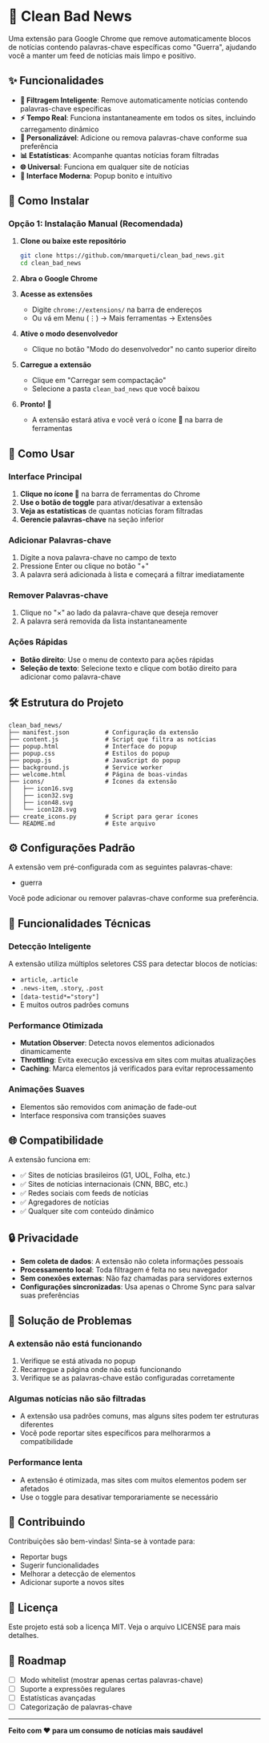 # 🧹 Clean Bad News

Uma extensão para Google Chrome que remove automaticamente blocos de notícias contendo palavras-chave específicas como "Guerra", ajudando você a manter um feed de notícias mais limpo e positivo.

## ✨ Funcionalidades

- **🎯 Filtragem Inteligente**: Remove automaticamente notícias contendo palavras-chave específicas
- **⚡ Tempo Real**: Funciona instantaneamente em todos os sites, incluindo carregamento dinâmico
- **🔧 Personalizável**: Adicione ou remova palavras-chave conforme sua preferência
- **📊 Estatísticas**: Acompanhe quantas notícias foram filtradas
- **🌐 Universal**: Funciona em qualquer site de notícias
- **🎨 Interface Moderna**: Popup bonito e intuitivo

## 🚀 Como Instalar

### Opção 1: Instalação Manual (Recomendada)

1. **Clone ou baixe este repositório**
   ```bash
   git clone https://github.com/mmarqueti/clean_bad_news.git
   cd clean_bad_news
   ```

2. **Abra o Google Chrome**

3. **Acesse as extensões**
   - Digite `chrome://extensions/` na barra de endereços
   - Ou vá em Menu (⋮) → Mais ferramentas → Extensões

4. **Ative o modo desenvolvedor**
   - Clique no botão "Modo do desenvolvedor" no canto superior direito

5. **Carregue a extensão**
   - Clique em "Carregar sem compactação"
   - Selecione a pasta `clean_bad_news` que você baixou

6. **Pronto! 🎉**
   - A extensão estará ativa e você verá o ícone 🧹 na barra de ferramentas

## 📱 Como Usar

### Interface Principal
1. **Clique no ícone 🧹** na barra de ferramentas do Chrome
2. **Use o botão de toggle** para ativar/desativar a extensão
3. **Veja as estatísticas** de quantas notícias foram filtradas
4. **Gerencie palavras-chave** na seção inferior

### Adicionar Palavras-chave
1. Digite a nova palavra-chave no campo de texto
2. Pressione Enter ou clique no botão "+"
3. A palavra será adicionada à lista e começará a filtrar imediatamente

### Remover Palavras-chave
1. Clique no "×" ao lado da palavra-chave que deseja remover
2. A palavra será removida da lista instantaneamente

### Ações Rápidas
- **Botão direito**: Use o menu de contexto para ações rápidas
- **Seleção de texto**: Selecione texto e clique com botão direito para adicionar como palavra-chave

## 🛠️ Estrutura do Projeto

```
clean_bad_news/
├── manifest.json          # Configuração da extensão
├── content.js             # Script que filtra as notícias
├── popup.html             # Interface do popup
├── popup.css              # Estilos do popup
├── popup.js               # JavaScript do popup
├── background.js          # Service worker
├── welcome.html           # Página de boas-vindas
├── icons/                 # Ícones da extensão
│   ├── icon16.svg
│   ├── icon32.svg
│   ├── icon48.svg
│   └── icon128.svg
├── create_icons.py        # Script para gerar ícones
└── README.md              # Este arquivo
```

## ⚙️ Configurações Padrão

A extensão vem pré-configurada com as seguintes palavras-chave:
- guerra

Você pode adicionar ou remover palavras-chave conforme sua preferência.

## 🔧 Funcionalidades Técnicas

### Detecção Inteligente
A extensão utiliza múltiplos seletores CSS para detectar blocos de notícias:
- `article`, `.article`
- `.news-item`, `.story`, `.post`
- `[data-testid*="story"]`
- E muitos outros padrões comuns

### Performance Otimizada
- **Mutation Observer**: Detecta novos elementos adicionados dinamicamente
- **Throttling**: Evita execução excessiva em sites com muitas atualizações
- **Caching**: Marca elementos já verificados para evitar reprocessamento

### Animações Suaves
- Elementos são removidos com animação de fade-out
- Interface responsiva com transições suaves

## 🌐 Compatibilidade

A extensão funciona em:
- ✅ Sites de notícias brasileiros (G1, UOL, Folha, etc.)
- ✅ Sites de notícias internacionais (CNN, BBC, etc.)
- ✅ Redes sociais com feeds de notícias
- ✅ Agregadores de notícias
- ✅ Qualquer site com conteúdo dinâmico

## 🔒 Privacidade

- **Sem coleta de dados**: A extensão não coleta informações pessoais
- **Processamento local**: Toda filtragem é feita no seu navegador
- **Sem conexões externas**: Não faz chamadas para servidores externos
- **Configurações sincronizadas**: Usa apenas o Chrome Sync para salvar suas preferências

## 🐛 Solução de Problemas

### A extensão não está funcionando
1. Verifique se está ativada no popup
2. Recarregue a página onde não está funcionando
3. Verifique se as palavras-chave estão configuradas corretamente

### Algumas notícias não são filtradas
- A extensão usa padrões comuns, mas alguns sites podem ter estruturas diferentes
- Você pode reportar sites específicos para melhorarmos a compatibilidade

### Performance lenta
- A extensão é otimizada, mas sites com muitos elementos podem ser afetados
- Use o toggle para desativar temporariamente se necessário

## 🤝 Contribuindo

Contribuições são bem-vindas! Sinta-se à vontade para:
- Reportar bugs
- Sugerir funcionalidades
- Melhorar a detecção de elementos
- Adicionar suporte a novos sites

## 📄 Licença

Este projeto está sob a licença MIT. Veja o arquivo LICENSE para mais detalhes.

## 🎯 Roadmap

- [ ] Modo whitelist (mostrar apenas certas palavras-chave)
- [ ] Suporte a expressões regulares
- [ ] Estatísticas avançadas
- [ ] Categorização de palavras-chave

---

**Feito com ❤️ para um consumo de notícias mais saudável** 